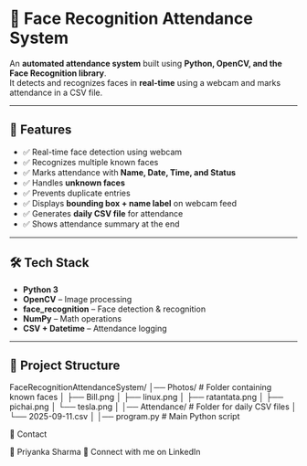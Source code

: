 # 📸 Face Recognition Attendance System

An **automated attendance system** built using **Python, OpenCV, and the Face Recognition library**.  
It detects and recognizes faces in **real-time** using a webcam and marks attendance in a CSV file.  

---

## 🚀 Features
- ✅ Real-time face detection using webcam  
- ✅ Recognizes multiple known faces  
- ✅ Marks attendance with **Name, Date, Time, and Status**  
- ✅ Handles **unknown faces**  
- ✅ Prevents duplicate entries  
- ✅ Displays **bounding box + name label** on webcam feed  
- ✅ Generates **daily CSV file** for attendance  
- ✅ Shows attendance summary at the end  

---

## 🛠️ Tech Stack
- **Python 3**  
- **OpenCV** – Image processing  
- **face_recognition** – Face detection & recognition  
- **NumPy** – Math operations  
- **CSV + Datetime** – Attendance logging  

---

## 📂 Project Structure

FaceRecognitionAttendanceSystem/
│── Photos/ # Folder containing known faces
│ ├── Bill.png
│ ├── linux.png
│ ├── ratantata.png
│ ├── pichai.png
│ └── tesla.png
│
│── Attendance/ # Folder for daily CSV files
│ └── 2025-09-11.csv
│
│── program.py # Main Python script



📧 Contact

👤 Priyanka Sharma
📩 Connect with me on LinkedIn
